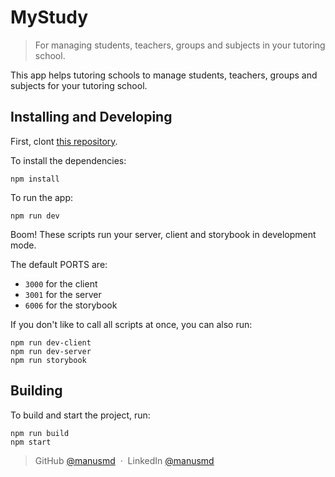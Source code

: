 # MyStudy

> For managing students, teachers, groups and subjects in your tutoring school.

This app helps tutoring schools to manage students, teachers, groups and subjects for your tutoring school.

## Installing and Developing

First, clont [this repository](https://github.com/manusmd/mystudy).

To install the dependencies:

```shell
npm install
```

To run the app:

```shell
npm run dev
```

Boom! These scripts run your server, client and storybook in development mode.

The default PORTS are:

- `3000` for the client
- `3001` for the server
- `6006` for the storybook

If you don't like to call all scripts at once, you can also run:

```shell
npm run dev-client
npm run dev-server
npm run storybook
```

## Building

To build and start the project, run:

```shell
npm run build
npm start
```

> GitHub [@manusmd](https://github.com/manusmd) &nbsp;&middot;&nbsp;
> LinkedIn [@manusmd](www.linkedin.com/in/manusmd)
